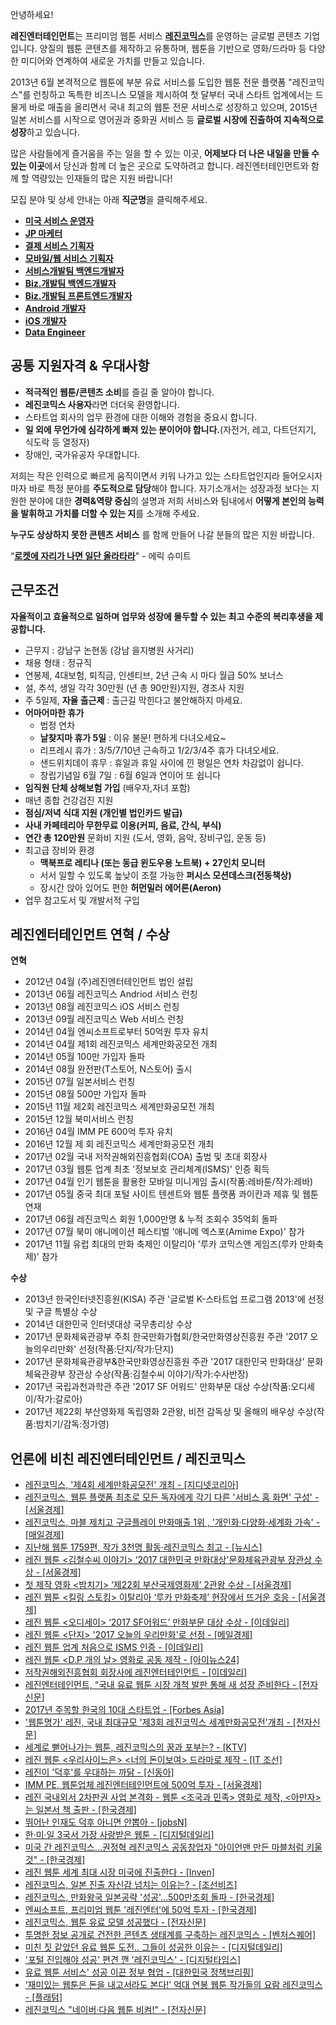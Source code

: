 ﻿안녕하세요!


**레진엔터테인먼트**는 프리미엄 웹툰 서비스 [**레진코믹스**](http://www.lezhin.com)를 운영하는 글로벌 콘텐츠 기업입니다.
양질의 웹툰 콘텐츠를 제작하고 유통하며, 웹툰을 기반으로 영화/드라마 등 다양한 미디어와 연계하여 새로운 가치를 만들고 있습니다. 

2013년 6월 본격적으로 웹툰에 부분 유료 서비스를 도입한 웹툰 전문 플랫폼 "레진코믹스"를 런칭하고 독특한 비즈니스 모델을 제시하여 첫 달부터 국내 스타트 업계에서는 드물게 바로 매출을 올리면서 국내 최고의 웹툰 전문 서비스로 성장하고 있으며, 2015년 일본 서비스를 시작으로 영어권과 중화권 서비스 등 **글로벌 시장에 진출하여 지속적으로 성장**하고 있습니다.


많은 사람들에게 즐거움을 주는 일을 할 수 있는 이곳, **어제보다 더 나은 내일을 만들 수 있는 이곳**에서 당신과 함께 더 높은 곳으로 도약하려고 합니다.
레진엔터테인먼트와 함께 할 역량있는 인재들의 많은 지원 바랍니다! 


 
모집 분야 및 상세 안내는 아래 **직군명**을 클릭해주세요.

 - [**미국 서비스 운영자**](US_Operation.md)
 - [**JP 마케터**](jp_onmobile_maketer.md)
 - [**결제 서비스 기획자**](billing_service.md) 
 - [**모바일/웹 서비스 기획자**](service_moblie_web_service_planner.md) 
 - [**서비스개발팀 백엔드개발자**](backend_develop.md)
 - [**Biz.개발팀 백엔드개발자**](biz_backend_develop_5y.md)
 - [**Biz.개발팀 프론트엔드개발자**](biz_front_develop_5y.md)
 - [**Android 개발자**](android_develop_2018_11.md) 
 - [**iOS 개발자**](iOS_develop_2018_11.md) 
 - [**Data Engineer**](data_Engineer.md) 
 
 
## 공통 지원자격 & 우대사항

- **적극적인 웹툰/콘텐츠 소비**를 즐길 줄 알아야 합니다.
- **레진코믹스 사용자**라면 더더욱 환영합니다. 
- 스타트업 회사의 업무 환경에 대한 이해와 경험을 중요시 합니다.
- **일 외에 무언가에 심각하게 빠져 있는 분이어야 합니다.**(자전거, 레고, 다트던지기, 식도락 등 열정자)
- 장애인, 국가유공자 우대합니다.



저희는 작은 인력으로 빠르게 움직이면서 키워 나가고 있는 스타트업인지라 들어오시자마자 바로 특정 분야를 **주도적으로 담당**해야 합니다. 자기소개서는 성장과정 보다는 지원한 분야에 대한 **경력&역량 중심**의 설명과 저희 서비스와 팀내에서 **어떻게 본인의 능력을 발휘하고 가치를 더할 수 있는 지**를 소개해 주세요. 

**누구도 상상하지 못한 콘텐츠 서비스** 를 함께 만들어 나갈 분들의 많은 지원 바랍니다.

“[**로켓에 자리가 나면 일단 올라타라**](http://estima.wordpress.com/2012/05/28/sheryl/)" - 에릭 슈미트



## 근무조건
**자율적이고 효율적으로 일하며 업무와 성장에 몰두할 수 있는 최고 수준의 복리후생을 제공합니다.**

- 근무지 : 강남구 논현동 (강남 을지병원 사거리)
- 채용 형태 : 정규직
- 연봉제, 4대보험, 퇴직금, 인센티브, 2년 근속 시 마다 월급 50% 보너스
- 설, 추석, 생일 각각 30만원 (년 총 90만원)지원, 경조사 지원
- 주 5일제, **자율 출근제** : 출근길 막힌다고 불안해하지 마세요.
- **어마어마한 휴가** 
  - 법정 연차 
  - **날찾지마 휴가 5일** : 이유 불문! 편하게 다녀오세요~
  - 리프레시 휴가 : 3/5/7/10년 근속하고 1/2/3/4주 휴가 다녀오세요.
  - 샌드위치데이 휴무 : 휴일과 휴일 사이에 낀 평일은 연차 차감없이 쉽니다.
  - 창립기념일 6월 7일 : 6월 6일과 연이어 또 쉽니다
- **임직원 단체 상해보험 가입** (배우자,자녀 포함)
- 매년 종합 건강검진 지원
- **점심/저녁 식대 지원 (개인별 법인카드 발급)**
- **사내 카페테리아 무한무료 이용(커피, 음료, 간식, 부식)**
- **연간 총 120만원** 문화비 지원 (도서, 영화, 음악, 장비구입, 운동 등)
- 최고급 장비와 환경
  - **맥북프로 레티나 (또는 동급 윈도우용 노트북) + 27인치 모니터**
  - 서서 일할 수 있도록 높낮이 조절 가능한 **퍼시스 모션데스크(전동책상)**
  - 장시간 앉아 있어도 편한 **허먼밀러 에어론(Aeron)**
- 업무 참고도서 및 개발서적 구입 



## 레진엔터테인먼트 연혁 / 수상 

**연혁**
- 2012년 04월   (주)레진엔터테인먼트 법인 설립
- 2013년 06월   레진코믹스 Andriod 서비스 런칭
- 2013년 08월   레진코믹스 iOS 서비스 런칭
- 2013년 09월   레진코믹스 Web 서비스 런칭
- 2014년 04월   엔씨소프트로부터 50억원 투자 유치
- 2014년 04월   제1회 레진코믹스 세계만화공모전 개최
- 2014년 05월   100만 가입자 돌파
- 2014년 08월   완전판(T스토어, N스토어) 출시
- 2015년 07월   일본서비스 런칭
- 2015년 08월   500만 가입자 돌파
- 2015년 11월   제2회 레진코믹스 세계만화공모전 개최
- 2015년 12월   북미서비스 런칭
- 2016년 04월   IMM PE 600억 투자 유치
- 2016년 12월   제 회 레진코믹스 세계만화공모전 개최
- 2017년 02월   국내 저작권해외진흥협회(COA) 출범 및 초대 회장사
- 2017년 03월   웹툰 업계 최초 '정보보호 관리체계(ISMS)' 인증 획득
- 2017년 04월   인기 웹툰을 활용한 모바일 미니게임 출시(작품:레바툰/작가:레바)
- 2017년 05월   중국 최대 포털 사이트 텐센트와 웹툰 플랫폼 콰이칸과 제휴 및 웹툰 연재
- 2017년 06월   레진코믹스 회원 1,000만명 & 누적 조회수 35억회 돌파
- 2017년 07월   북미 애니메이션 페스티벌 '애니메 엑스포(Amime Expo)' 참가
- 2017년 11월   유럽 최대의 만화 축제인 이탈리아 '루카 코믹스앤 게임즈(루카 만화축제)' 참가


**수상**
- 2013년   한국인터넷진흥원(KISA) 주관 '글로벌 K-스타트업 프로그램 2013'에 선정 및 구글 특별상 수상
- 2014년   대한민국 인터넷대상 국무총리상 수상
- 2017년   문화체육관광부 주최 한국만화가협회/한국만화영상진흥원 주관 '2017 오늘의우리만화' 선정(작품:단지/작가:단지)
- 2017년   문화체육관광부&한국만화영상진흥원 주관 '2017 대한민국 만화대상' 문화체육관광부 장관상 수상(작품:김철수씨 이야기/작가:수사반장)
- 2017년   국립과천과학관 주관 '2017 SF 어워드' 만화부문 대상 수상(작품:오디세이/작가:갈로아)
- 2017년   제22회 부산영화제 독립영화 2관왕, 비전 감독상 및 올해의 배우상 수상(작품:밤치기/감독:정가영)



## 언론에 비친 레진엔터테인먼트 / 레진코믹스
- [레진코믹스, '제4회 세계만화공모전' 개최 - [지디넷코리아]](http://www.zdnet.co.kr/news/news_view.asp?artice_id=20181102101123&type=det&re=zdk)
- [레진코믹스, 웹툰 플랫폼 최초로 모든 독자에게 각기 다른 '서비스 홈 화면' 구성' - [서울경제]](https://www.sedaily.com/NewsView/1S3A4JTDSD)
- [레진코믹스, 마블 제치고 구글플레이 만화매출 1위 , '개인화·다양화·세계화 가속' - [매일경제]](http://news.mk.co.kr/newsRead.php?year=2018&no=461405)
- [지난해 웹툰 1759편, 작가 3천명 활동·레진코믹스 최고 - [뉴시스]](http://www.newsis.com/view/?id=NISX20180305_0000242953&cID=10701&pID=10700)
- [레진 웹툰 <김철수씨 이야기> ‘2017 대한민국 만화대상'문화체육관광부 장관상 수상 - [서울경제]](http://entertain.naver.com/read?oid=011&aid=0003178537)
- [첫 제작 영화 <밤치기> ‘제22회 부산국제영화제’ 2관왕 수상 - [서울경제]](http://www.sedaily.com/NewsView/1OMEZD2CKD)
- [레진 웹툰 <킬링 스토킹> 이탈리아 ‘루카 만화축제’ 현장에서 뜨거운 호응 - [서울경제]](http://www.sedaily.com/NewsView/1ONH3350K9)
- [레진 웹툰 <오디세이> ‘2017 SF어워드’ 만화부문 대상 수상 - [이데일리]](http://www.edaily.co.kr/news/news_detail.asp?newsId=02246806616098496&mediaCodeNo=257&OutLnkChk=Y)
- [레진 웹툰 <단지> '2017 오늘의 우리만화'로 선정 - [메일경제]](http://news.mk.co.kr/newsRead.php?year=2017&no=704479)
- [레진 웹툰 업계 처음으로 ISMS 인증 - [이데일리]](http://www.edaily.co.kr/news/NewsRead.edy?SCD=JE41&newsid=02368166615861024&DCD=A00504&OutLnkChk=Y)
- [레진 웹툰 <D.P 개의 날> 영화로 공동 제작 - [아이뉴스24]](http://news.inews24.com/php/news_view.php?g_serial=1006710&g_menu=020310&rrf=nv)
- [저작권해외진흥협회 회장사에 레진엔터테인먼트 - [이데일리]](http://www.edaily.co.kr/news/NewsRead.edy?SCD=JE41&newsid=02876566615828552&DCD=A00504&OutLnkChk=Y)
- [레진엔터테인먼트, “국내 유료 웹툰 시장 개척 발판 통해 새 성장 준비한다 - [전자신문]](http://www.etnews.com/20170203000103)
- [2017년 주목할 한국의 10대 스타트업 - [Forbes Asia]](https://www.forbes.com/sites/elaineramirez/2017/01/17/10-south-korean-startups-breaking-out-in-2017/#10c2f1867506) 
- ['웹툰명가' 레진, 국내 최대규모 '제3회 레진코믹스 세계만화공모전'개최 - [전자신문]](http://www.etnews.com/20161201000543)
- [세계로 뻗어나가는 웹툰, 레진코믹스의 꿈과 포부는? - [KTV]](http://www.ktv.go.kr/content/view?content_id=527542)
- [레진 웹툰 <우리사이느은> <너의 돈이보여> 드라마로 제작 - [IT 조선]](http://it.chosun.com/news/article.html?no=2824317)
- [레진이 '덕후'를 우대하는 까닭 - [신동아]](http://shindonga.donga.com/3/all/13/532633/1)
- [IMM PE, 웹툰업체 레진엔터테인먼트에 500억 투자 - [서울경제]](http://news.naver.com/main/read.nhn?mode=LSD&mid=sec&sid1=101&oid=011&aid=0002845393)
- [레진 국내외서 2차판권 사업 본격화 - 웹툰 <조국과 민족> 영화로 제작, <아만자>는 일본서 책 출판 - [한국경제]](http://www.hankyung.com/news/app/newsview.php?aid=201606206555v)
- [뛰어난 인재도 덕후 아니면 안뽑아 - [jobsN]](http://blog.naver.com/jobarajob/220692082698)
- [한·미·일 3국서 가장 사랑받은 웹툰 - [디지털데일리]](http://www.ddaily.co.kr/news/article.html?no=141304)
- [미국 간 레진코믹스…권정혁 레진코믹스 공동창업자 "아이언맨 만든 마블처럼 키울 것" - [한국경제]](http://www.hankyung.com/news/app/newsview.php?aid=2016012093951)
- [레진 웹툰 세계 최대 시장 미국에 진출한다 - [Inven] ](http://sports.news.naver.com/esports/news/read.nhn?oid=442&aid=0000029074)
- [레진코믹스, 일본 진출 자신감 넘치는 이유는? - [조선비즈]](http://it.chosun.com/news/article.html?no=2806973)
- [레진코믹스, 만화왕국 일본공략 '성공'…500만조회 돌파 - [한국경제]](http://news.naver.com/main/read.nhn?mode=LSD&mid=sec&sid1=105&oid=015&aid=0003380384)
- [엔씨소프트, 프리미엄 웹툰 '레진엔터'에 50억 투자 - [한국경제]](http://www.hankyung.com/news/app/newsview.php?aid=201404163683g)
- [레진코믹스, 웹툰 유료 모델 성공했다 - [전자신문]](http://www.etnews.com/20140321000104)
- [투명한 정보 공개로 건전한 콘텐츠 생태계를 구축하는 레진코믹스 - [벤처스퀘어]](http://www.venturesquare.net/528778)
- [미친 짓 같았던 유료 웹툰 도전.. 그들이 성공한 이유는 - [디지털데일리]](http://www.ddaily.co.kr/news/article.html?no=112732)
- ['포털 진입해야 성공' 편견 깬 '레진코믹스' - [디지털타임스]](http://www.dt.co.kr/contents.html?article_no=2013123002012069607027&naver=stand)
- [유료 웹툰 서비스' 성공 이끈 정부 협업 - [대한민국 정책브리핑]](http://www.korea.kr/policy/cultureView.do?newsId=148770632&call_from=naver_news)
- [‘재미있는 웹툰은 돈을 내고서라도 본다!’ 억대 연봉 웹툰 작가들의 요람 레진코믹스 - [플래텀] ](http://platum.kr/archives/15110)
- [레진코믹스 "네이버·다음 웹툰 비켜!" - [전자신문] ](http://www.etnews.com/news/contents/contents/2814626_1487.html)


